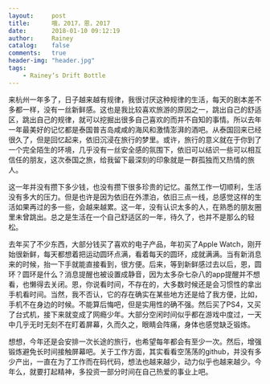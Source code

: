 ```yaml
---
layout:     post
title:      哦，2017，恩，2017
date:       2018-01-10 09:12:19
author:     Rainey
catalog:    false
comments:   true
header-img: "header.jpg"
tags:
    - Rainey‘s Drift Bottle
---
```

来杭州一年多了，日子越来越有规律，我很讨厌这种规律的生活，每天的剧本差不多都一样，没有一丝新鲜感。这也是我比较喜欢旅游的原因之一，跳出自己的舒适区，跳出自己的规律，就可以挖掘出很多自己喜欢的而并不自知的事情。所以去年一年最美好的记忆都是泰国普吉岛咸咸的海风和激情澎湃的酒吧。从泰国回来已经很久了，但是回忆起来，依旧沉浸在旅行的梦里。或许，旅行的意义就在于你到了一个完全陌生的环境，几乎没有一丝安全感的氛围下，依旧可以结识一些可以相互信任的朋友，这次泰国之旅，给我留下最深刻的印象就是一群孤独而又热情的旅人。

这一年并没有攒下多少钱，也没有攒下很多珍贵的记忆。虽然工作一切顺利，生活没有多大的压力。但是也许是因为依旧在外漂泊，依旧三点一线，总感觉这样的生活如果再过的多一些，会越来越累。这一年，没有认识太多的人，在熟悉的朋友圈里未曾跳出。总之是生活在一个自己舒适区的一年，待久了，也并不是那么的轻松。

去年买了不少东西，大部分钱买了喜欢的电子产品，年初买了Apple Watch，刚开始很新鲜，每天都想着把运动圆环点满，看着每天的圆环，成就满满。当有新消息来的时候，抬一下手就能直接看到，很方便。后来，等到新鲜感过去以后，恩，圆环？圆环是什么？消息提醒也被设置成静音，因为太多杂七杂八的app提醒并不想看，也懒得去关闭。恩，你说看时间，不存在的，大多数时候还是会习惯性的拿出手机看时间。当然，我不否认，它的存在确实在某些地方还是给了我方便，比如，手机不在身边的时候。不能算后悔吧，但是实用性的确不强。然后买了PS4，又买了台式机，接下来就变成了网瘾少年。大部分空闲时间似乎都在游戏中度过，一天中几乎无时无刻不在盯着屏幕，久而久之，眼睛会阵痛，身体也感觉缺乏锻炼。

想想，今年还是会安排一次长途的旅行，也希望每年都会有至少一次。然后，增强锻炼避免长时间接触屏幕吧。关于工作方面，其实看看空荡荡的github，并没有多少产出，一直在为了工作而在码代码，想法也越来越少，动力似乎也越来越少。今年么，就要打起精神，多投资一部分时间在自己热爱的事业上吧。



